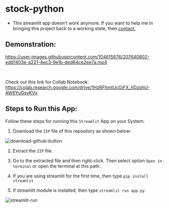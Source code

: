 # stock-python

- This streamlit app doesn't work anymore. If you want to help me in bringing this project back to a working state, then <a href='http://samarth-portfolio-website.000webhostapp.com/#contact' target='_blank' rel="noreopener">contact.</a>  

## Demonstration:
https://user-images.githubusercontent.com/104615876/207640802-edd1403e-a221-4ec3-9e1b-ded64ce2ee7a.mp4

<br/>

Check out this link for Collab Notebook: https://colab.research.google.com/drive/1HzRFhmtUcGiFX_hDzqhU-AW6YuGsvKVx  

## Steps to Run this App:
Follow these steps for running this `Streamlit` App on your System:

1. Download the `ZIP` file of this repository as shown below:

![download-github-button](https://user-images.githubusercontent.com/104615876/207635355-55b3b155-f0d0-41b5-8f39-f4a7918a50b7.jpg)

2. Extract the `ZIP` file.

3. Go to the extracted file and then right-click. Then select option `Open in-terminal` or open the terminal at this path.

4. If you are using streamlit for the first time, then type `pip install streamlit`

5. If streamlit module is installed, then type `streamlit run app.py`

![streamlit-run](https://user-images.githubusercontent.com/104615876/207635569-6e5b0586-b9b7-4f3f-aa06-69fdc8e26886.jpg)
